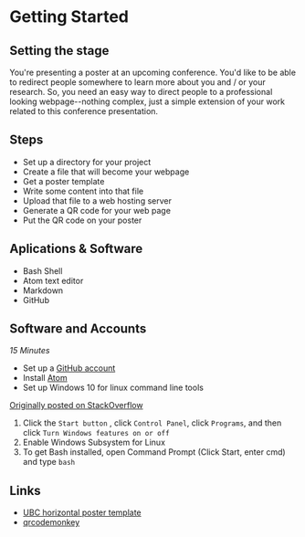 # Getting Started

## Setting the stage

You\'re presenting a poster at an upcoming conference. You\'d like to be able to redirect people somewhere to learn more about you and / or your research. So, you need an easy way to direct people to a professional looking webpage--nothing complex, just a simple extension of your work related to this conference presentation.

## Steps

* Set up a directory for your project
* Create a file that will become your webpage
* Get a poster template
* Write some content into that file
* Upload that file to a web hosting server
* Generate a QR code for your web page
* Put the QR code on your poster

## Aplications & Software

* Bash Shell
* Atom text editor
* Markdown
* GitHub

## Software and Accounts

*15 Minutes*

* Set up a [GitHub account](https://github.com/)
* Install [Atom](https://atom.io/)
* Set up Windows 10 for linux command line tools

[Originally posted on StackOverflow](https://stackoverflow.com/questions/36352627/how-to-enable-bash-in-windows-10-developer-preview/36465000#36465000)

1. Click the `Start button` , click `Control Panel`, click `Programs`, and then click `Turn Windows features on or off`
2. Enable Windows Subsystem for Linux
3. To get Bash installed, open Command Prompt (Click Start, enter cmd) and type `bash`

## Links

* [UBC horizontal poster template](https://it.ubc.ca/sites/ubcit.ubc.ca/files/ubc_research_poster_template.ppt)
* [qrcodemonkey](https://www.qrcode-monkey.com/)
